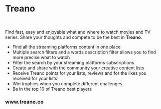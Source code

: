 <h1>Treano</h1>
<br>
<p>Find fast, easy and enjoyable what and where to watch movies and TV series. Share your thoughts and compete to be the best in <strong>Treano</strong>.<p>
<ul>
  <li>Find all the streaming platforms content in one place</li>
  <li>Multiple search filters and a words description filter allows you to find more precise what to watch</li>
  <li>Filter the search by your streaming platforms subscriptions</li>
  <li>Create and share with the community your creative content lists</li>
  <li>Receive Treano points for your lists, reviews and for the likes you received for your lists</li>
  <li>Win trophies when you complete different challenges</li>
  <li>Be in the top 10 of Treano best players</li>
</ul>

<h3><a>www.treano.co</a></h3>
